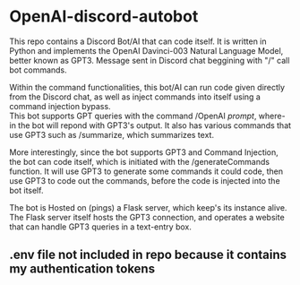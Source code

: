 # OpenAI-discord-autobot

This repo contains a Discord Bot/AI that can code itself.  It is written in Python and implements the OpenAI Davinci-003 Natural Language Model, better known as GPT3. Message sent in Discord chat beggining with "/" call bot commands.  

Within the command functionalities, this bot/AI can run code given directly from the Discord chat, as well as inject commands into itself using a command injection bypass.  
This bot supports GPT queries with the command /OpenAI *prompt*, where-in the bot will repond with GPT3's output. It also has various commands that use GPT3 such as /summarize, which summarizes text.  

More interestingly, since the bot supports GPT3 and Command Injection, the bot can code itself, which is initiated with the /generateCommands function. It will use GPT3 to generate some commands it could code, then use GPT3 to code out the commands, before the code is injected into the bot itself.

The bot is Hosted on (pings) a Flask server, which keep's its instance alive. The Flask server itself hosts the GPT3 connection, and operates a website that can handle GPT3 queries in a text-entry box.  

## .env file not included in repo because it contains my authentication tokens

